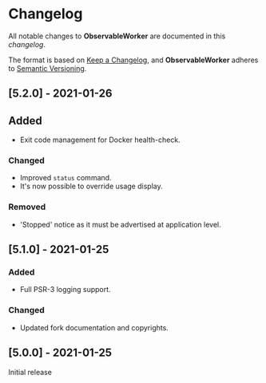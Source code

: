 # Changelog
All notable changes to **ObservableWorker** are documented in this *changelog*.

The format is based on [Keep a Changelog](https://keepachangelog.com/en/1.0.0/), and **ObservableWorker** adheres to [Semantic Versioning](https://semver.org/spec/v2.0.0.html).

## [5.2.0] - 2021-01-26

## Added
- Exit code management for Docker health-check.

### Changed
- Improved `status` command.
- It's now possible to override usage display.

### Removed
- 'Stopped' notice as it must be advertised at application level.

## [5.1.0] - 2021-01-25

### Added
- Full PSR-3 logging support.

### Changed
- Updated fork documentation and copyrights.

## [5.0.0] - 2021-01-25

Initial release
